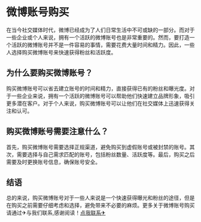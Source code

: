 # 微博账号购买

在当今社交媒体时代，微博已经成为了人们日常生活中不可或缺的一部分。而对于一些企业或个人来说，拥有一个活跃的微博账号也是非常重要的。然而，要打造一个活跃的微博账号并不是一件容易的事情，需要花费大量时间和精力。因此，一些人选择购买微博账号来快速获得粉丝和活跃度。

## 为什么要购买微博账号？

购买微博账号可以省去建立账号的时间和精力，直接获得已有的粉丝和曝光度。对于一些企业来说，拥有一个活跃的微博账号可以帮助他们快速建立品牌形象，吸引更多潜在客户。对于个人来说，购买微博账号可以让他们在社交媒体上迅速获得关注和认可。

## 购买微博账号需要注意什么？

首先，购买微博账号需要选择正规渠道，避免购买到虚假账号或被封禁的账号。其次，需要选择与自己需求匹配的账号，包括粉丝数量、活跃度等。最后，购买之后需要及时更换账号信息，确保账号安全。

## 结语

总的来说，购买微博账号对于一些人来说是一个快速获得曝光和粉丝的途径，但是在购买之前需要仔细考虑和选择，避免带来不必要的麻烦。更多关于微博账号购买 请通过✈与我们联系,感谢阅读！[点我联系✈](https://u.G208.com)